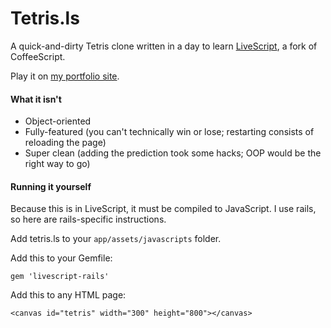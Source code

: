 # Tetris.ls
A quick-and-dirty Tetris clone written in a day to learn [LiveScript], a fork of CoffeeScript.

Play it on [my portfolio site].

[my portfolio site]: http://peterjeliot.com/tetris
[LiveScript]: http://livescript.net

#### What it isn't
* Object-oriented
* Fully-featured (you can't technically win or lose; restarting consists of reloading the page)
* Super clean (adding the prediction took some hacks; OOP would be the right way to go)

#### Running it yourself

Because this is in LiveScript, it must be compiled to JavaScript. I use rails, so here are rails-specific instructions.

Add tetris.ls to your `app/assets/javascripts` folder.

Add this to your Gemfile:

    gem 'livescript-rails'

Add this to any HTML page:

    <canvas id="tetris" width="300" height="800"></canvas>
